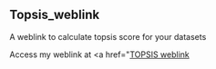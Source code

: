 ## Topsis_weblink
A weblink to calculate topsis score for your datasets



Access my weblink at 
<a href="<a href="http://ankita1007.pythonanywhere.com/">TOPSIS weblink</a>





